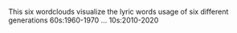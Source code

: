 This six wordclouds visualize the lyric words usage of six different generations 
60s:1960-1970 ... 10s:2010-2020
